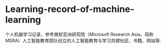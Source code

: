 # Learning-record-of-machine-learning
个人机器学习记录，参考微软亚洲研究院（Microsoft Research Asia，简称MSRA）人工智能教育团队创立的人工智能教育与学习共建社区、书籍、网站等.
